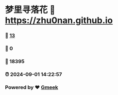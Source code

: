 # 梦里寻落花 :link: https://zhu0nan.github.io 
### :page_facing_up: [13](https://zhu0nan.github.io/tag.html) 
### :speech_balloon: 0 
### :hibiscus: 18395 
### :alarm_clock: 2024-09-01 14:22:57 
### Powered by :heart: [Gmeek](https://github.com/Meekdai/Gmeek)
